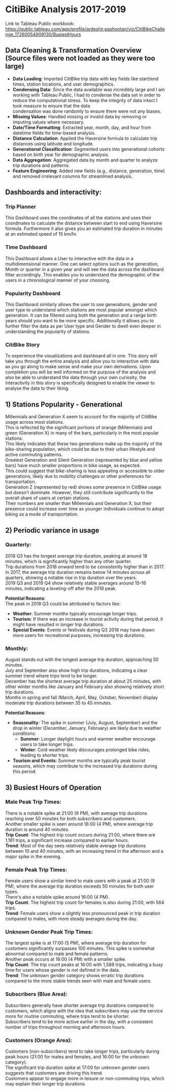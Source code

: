 # CitiBike Analysis 2017-2019

Link to Tableau Public workbook: https://public.tableau.com/app/profile/ardeshir.pashootan/viz/CitiBikeChallenge_17260054909130/BusiestHours

## Data Cleaning & Transformation Overview (Source files were not loaded as they were too large)
- **Data Loading**: Imported CitiBike trip data with key fields like start/end times, station locations, and user demographics.
- **Condensing Data**: Since the data available was incredibly large and I am working with Tableau Public, I had to condense the data set in order to reduce the computational stress. To keep the integrity of data intact I took measure to ensure that the data   
                       condensation was done randomly to ensure there were not any biases.  
- **Missing Values**: Handled missing or invalid data by removing or imputing values where necessary.
- **Date/Time Formatting**: Extracted year, month, day, and hour from datetime fields for time-based analysis.
- **Distance Calculation**: Applied the Haversine formula to calculate trip distances using latitude and longitude.
- **Generational Classification**: Segmented users into generational cohorts based on birth year for demographic analysis.
- **Data Aggregation**: Aggregated data by month and quarter to analyze trip durations and patterns.
- **Feature Engineering**: Added new fields (e.g., distance, generation, time) and removed irrelevant columns for streamlined analysis.

## Dashboards and interactivity:

### Trip Planner
This Dashboard uses the coordinates of all the stations and uses their coordinates to calculate the distance between start to end using Haversine formula. Furthermore it also gives you an estimated trip duration in minutes at an estimated speed of 15 km/hr. 

### Time Dashboard
This Dashboard allows a User to interactive with the data in a multidimensional manner. One can select options such as the generation, Month or quarter in a given year and will see the data across the dashboard filter accordingly. This enables you to understand the demographic of the users in a chronological manner of your choosing. 

### Popularity Dashboard
This Dashboard similarly allows the user to use generations, gender and user type to understand which stations are most popular amongst which generation. It can be filtered using both the generation and a range birth years should you want to be more specific. Additionally it allows you to further filter the data as per User type and Gender to dwell even deeper in understanding the popularity of stations. 

### CitiBike Story
To experience the visualizations and dashboard all in one. This story will take you through the entire analysis and allow you to interactive with data as you go along to make sense and make your own derivations. Upon completion you will be well informed on the purpose of the analysis and also be able to understand the data through your own curiosity, the interactivity in this story is specifically designed to enable the viewer to analyse the data to their liking. 

## 1) Stations Popularity - Generational 
Millennials and Generation X seem to account for the majority of CitiBike usage across most stations.  
This is reflected by the significant portions of orange (Millennials) and green (Generation X) in many of the bars, particularly in the most popular stations.  
This likely indicates that these two generations make up the majority of the bike-sharing population, which could be due to their urban lifestyle and active commuting patterns.  
Greatest Generation and Silent Generation (represented by blue and yellow bars) have much smaller proportions in bike usage, as expected.  
This could suggest that bike-sharing is less appealing or accessible to older generations, likely due to mobility challenges or other preferences for transportation.  
Generation Z (represented by red) shows some presence in CitiBike usage but doesn't dominate. However, they still contribute significantly to the overall share of users at certain stations.  
Their numbers are smaller than Millennials and Generation X, but their presence could increase over time as younger individuals continue to adopt biking as a mode of transportation.  

## 2) Periodic variance in usage 

### Quarterly:
2018 Q3 has the longest average trip duration, peaking at around 18 minutes, which is significantly higher than any other quarter.  
Trip durations from 2018 onward tend to be consistently higher than in 2017.  
In 2017, the average trip duration remains below 14 minutes across all quarters, showing a notable rise in trip duration over the years.  
2019 Q3 and 2019 Q4 show relatively stable averages around 15–16 minutes, indicating a leveling-off after the 2018 peak.  

**Potential Reasons**:  
The peak in 2018 Q3 could be attributed to factors like:  
- **Weather**: Summer months typically encourage longer trips.  
- **Tourism**: If there was an increase in tourist activity during that period, it might have resulted in longer trip durations.  
- **Special Events**: Events or festivals during Q3 2018 may have drawn more users for recreational purposes, increasing trip durations.

### Monthly: 
August stands out with the longest average trip duration, approaching 50 minutes.  
July and September also show high trip durations, indicating a clear summer trend where trips tend to be longer.  
December has the shortest average trip duration at about 25 minutes, with other winter months like January and February also showing relatively short trip durations.  
Months in spring and fall (March, April, May, October, November) display moderate trip durations between 35 to 45 minutes.  

**Potential Reasons**:  
- **Seasonality**: The spike in summer (July, August, September) and the drop in winter (December, January, February) are likely due to weather conditions:  
  - **Summer**: Longer daylight hours and warmer weather encourage users to take longer trips.  
  - **Winter**: Cold weather likely discourages prolonged bike rides, leading to shorter trips.  
- **Tourism and Events**: Summer months are typically peak tourist seasons, which may contribute to the increased trip durations during this period.  

## 3) Busiest Hours of Operation

### Male Peak Trip Times:
There is a notable spike at 21:00 (9 PM), with average trip durations reaching over 50 minutes for both subscribers and customers.  
Another smaller spike is seen around 16:00 (4 PM), where average trip duration is around 40 minutes.  
**Trip Count**: The highest trip count occurs during 21:00, where there are 1,181 trips, a significant increase compared to earlier hours.  
**Trend**: Most of the day sees relatively stable average trip durations between 10 and 40 minutes, with an increasing trend in the afternoon and a major spike in the evening.

### Female Peak Trip Times:
Female users show a similar trend to male users with a peak at 21:00 (9 PM), where the average trip duration exceeds 50 minutes for both user types.  
There's also a notable spike around 16:00 (4 PM).  
**Trip Count**: The highest trip count for females is also during 21:00, with 564 trips.  
**Trend**: Female users show a slightly less pronounced peak in trip duration compared to males, with more steady averages during the day.

### Unknown Gender Peak Trip Times:
The largest spike is at 17:00 (5 PM), where average trip duration for customers significantly surpasses 100 minutes. This spike is somewhat abnormal compared to male and female patterns.  
Another peak occurs at 16:00 (4 PM) with a smaller spike.  
**Trip Count**: The trip count peaks at 16:00 with 1,588 trips, indicating a busy time for users whose gender is not defined in the data.  
**Trend**: The unknown gender category shows erratic trip durations compared to the more stable trends seen with male and female users.

### Subscribers (Blue Area):
Subscribers generally have shorter average trip durations compared to customers, which aligns with the idea that subscribers may use the service more for routine commuting, where trips tend to be shorter.  
Subscribers tend to be more active earlier in the day, with a consistent number of trips throughout morning and afternoon hours.

### Customers (Orange Area):
Customers (non-subscribers) tend to take longer trips, particularly during peak hours (21:00 for males and females, and 16:00 for the unknown category).  
The significant trip duration spike at 17:00 for unknown gender users suggests that customers are driving this trend.  
Customers appear to engage more in leisure or non-commuting trips, which may explain their longer trip durations.
